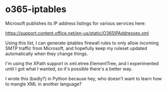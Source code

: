 # o365-iptables

Microsoft publishes its IP address listings for various services here:

https://support.content.office.net/en-us/static/O365IPAddresses.xml

Using this list, I can generate iptables firewall rules to only allow incoming SMTP traffic from Microsoft, and hopefully keep my ruleset updated automatically when they change things.

I'm using the XPath support in xml.etree.ElementTree, and I experimented until I got what I wanted, so it's possible there's a better way.

I wrote this (badly?) in Python because hey, who doesn't want to learn how to mangle XML in another language?
